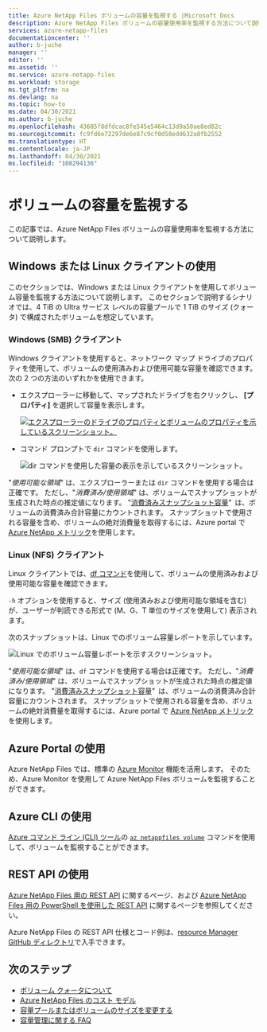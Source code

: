 ```yaml
---
title: Azure NetApp Files ボリュームの容量を監視する |Microsoft Docs
description: Azure NetApp Files ボリュームの容量使用率を監視する方法について説明します。
services: azure-netapp-files
documentationcenter: ''
author: b-juche
manager: ''
editor: ''
ms.assetid: ''
ms.service: azure-netapp-files
ms.workload: storage
ms.tgt_pltfrm: na
ms.devlang: na
ms.topic: how-to
ms.date: 04/30/2021
ms.author: b-juche
ms.openlocfilehash: 43605f8dfdcac8fe545e5464c13d9a50ae8ed82c
ms.sourcegitcommit: fc9fd6e72297de6e87c9cf0d58edd632a8fb2552
ms.translationtype: HT
ms.contentlocale: ja-JP
ms.lasthandoff: 04/30/2021
ms.locfileid: "108294136"
---
```

# <a name="monitor-the-capacity-of-a-volume"></a>ボリュームの容量を監視する  

この記事では、Azure NetApp Files ボリュームの容量使用率を監視する方法について説明します。  

## <a name="using-windows-or-linux-clients"></a>Windows または Linux クライアントの使用

このセクションでは、Windows または Linux クライアントを使用してボリューム容量を監視する方法について説明します。 このセクションで説明するシナリオでは、4 TiB の Ultra サービス レベルの容量プールで 1 TiB のサイズ (クォータ) で構成されたボリュームを想定しています。 

### <a name="windows-smb-clients"></a>Windows (SMB) クライアント

Windows クライアントを使用すると、ネットワーク マップ ドライブのプロパティを使用して、ボリュームの使用済みおよび使用可能な容量を確認できます。 次の 2 つの方法のいずれかを使用できます。 

* エクスプローラーに移動して、マップされたドライブを右クリックし、 **[プロパティ]** を選択して容量を表示します。  

    [ ![エクスプローラーのドライブのプロパティとボリュームのプロパティを示しているスクリーンショット。](../media/azure-netapp-files/monitor-explorer-drive-properties.png) ](../media/azure-netapp-files/monitor-explorer-drive-properties.png#lightbox)

* コマンド プロンプトで `dir` コマンドを使用します。 

    ![dir コマンドを使用した容量の表示を示しているスクリーンショット。](../media/azure-netapp-files/monitor-volume-properties-dir-command.png) 

"*使用可能な領域*" は、エクスプローラーまたは `dir` コマンドを使用する場合は正確です。 ただし、"*消費済み/使用領域*" は、ボリュームでスナップショットが生成された時点の推定値になります。 "[消費済みスナップショット容量](azure-netapp-files-cost-model.md#capacity-consumption-of-snapshots)"  は、ボリュームの消費済み合計容量にカウントされます。 スナップショットで使用される容量を含め、ボリュームの絶対消費量を取得するには、Azure portal で [Azure NetApp メトリック](azure-netapp-files-metrics.md#volumes)を使用します。 

### <a name="linux-nfs-clients"></a>Linux (NFS) クライアント 

Linux クライアントでは、[df コマンド](https://linux.die.net/man/1/df)を使用して、ボリュームの使用済みおよび使用可能な容量を確認できます。  

`-h` オプションを使用すると、サイズ (使用済みおよび使用可能な領域を含む) が、ユーザーが判読できる形式で (M、G、T 単位のサイズを使用して) 表示されます。

次のスナップショットは、Linux でのボリューム容量レポートを示しています。

![Linux でのボリューム容量レポートを示すスクリーンショット。](../media/azure-netapp-files/monitor-volume-properties-linux-command.png) 

"*使用可能な領域*" は、`df` コマンドを使用する場合は正確です。 ただし、"*消費済み/使用領域*" は、ボリュームでスナップショットが生成された時点の推定値になります。 "[消費済みスナップショット容量](azure-netapp-files-cost-model.md#capacity-consumption-of-snapshots)"  は、ボリュームの消費済み合計容量にカウントされます。 スナップショットで使用される容量を含め、ボリュームの絶対消費量を取得するには、Azure portal で [Azure NetApp メトリック](azure-netapp-files-metrics.md#volumes)を使用します。 

## <a name="using-azure-portal"></a>Azure Portal の使用
Azure NetApp Files では、標準の [Azure Monitor](/azure/azure-monitor/overview) 機能を活用します。 そのため、Azure Monitor を使用して Azure NetApp Files ボリュームを監視することができます。  

## <a name="using-azure-cli"></a>Azure CLI の使用  

[Azure コマンド ライン (CLI) ツール](azure-netapp-files-sdk-cli.md)の [`az netappfiles volume`](/cli/azure/netappfiles/volume?view=azure-cli-latest&preserve-view=true) コマンドを使用して、ボリュームを監視することができます。
 
## <a name="using-rest-api"></a>REST API の使用  

[Azure NetApp Files 用の REST API](azure-netapp-files-develop-with-rest-api.md) に関するページ、および [Azure NetApp Files 用の PowerShell を使用した REST API](develop-rest-api-powershell.md) に関するページを参照してください。 

Azure NetApp Files の REST API 仕様とコード例は、[resource Manager GitHub ディレクトリ](https://github.com/Azure/azure-rest-api-specs/tree/master/specification/netapp/resource-manager/Microsoft.NetApp/stable)で入手できます。 

## <a name="next-steps"></a>次のステップ

* [ボリューム クォータについて](volume-quota-introduction.md)
* [Azure NetApp Files のコスト モデル](azure-netapp-files-cost-model.md)
* [容量プールまたはボリュームのサイズを変更する](azure-netapp-files-resize-capacity-pools-or-volumes.md)
* [容量管理に関する FAQ](azure-netapp-files-faqs.md#capacity-management-faqs)